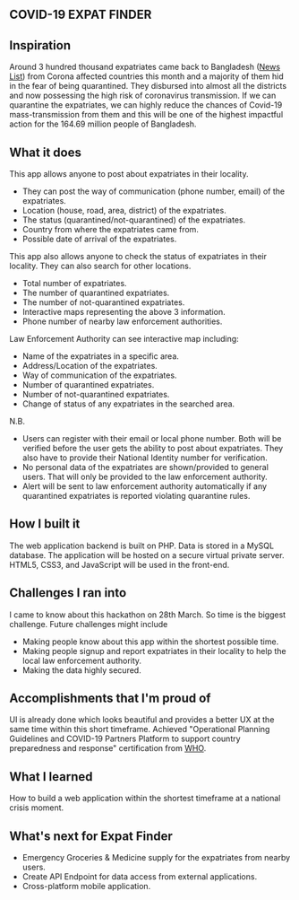 ## COVID-19 EXPAT FINDER

## Inspiration

Around 3 hundred thousand expatriates came back to Bangladesh ([News List](bit.ly/expat-bd-news-links)) from Corona affected countries this month and a majority of them hid in the fear of being quarantined. They disbursed into almost all the districts and now possessing the high risk of coronavirus transmission. If we can quarantine the expatriates, we can highly reduce the chances of Covid-19 mass-transmission from them and this will be one of the highest impactful action for the 164.69 million people of Bangladesh.
## What it does

This app allows anyone to post about expatriates in their locality. 
 - They can post the way of communication (phone number, email) of the expatriates.
 - Location (house, road, area, district) of the expatriates.
 - The status (quarantined/not-quarantined) of the expatriates.
 - Country from where the expatriates came from.
 - Possible date of arrival of the expatriates.

This app also allows anyone to check the status of expatriates in their locality. They can also search for other locations.
 - Total number of expatriates.
 - The number of quarantined expatriates.
 - The number of not-quarantined expatriates.
 - Interactive maps representing the above 3 information.
 - Phone number of nearby law enforcement authorities.

Law Enforcement Authority can see interactive map including:
 - Name of the expatriates in a specific area.
 - Address/Location of the expatriates.
 - Way of communication of the expatriates.
 - Number of quarantined expatriates.
 - Number of not-quarantined expatriates.
 - Change of status of any expatriates in the searched area.

N.B.
 - Users can register with their email or local phone number. Both will be verified before the user gets the ability to post about expatriates. They also have to provide their National Identity number for verification.
 - No personal data of the expatriates are shown/provided to general users. That will only be provided to the law enforcement authority.
 - Alert will be sent to law enforcement authority automatically if any quarantined expatriates is reported violating quarantine rules.

## How I built it
The web application backend is built on PHP. Data is stored in a MySQL database. The application will be hosted on a secure virtual private server. HTML5, CSS3, and JavaScript will be used in the front-end.

## Challenges I ran into
I came to know about this hackathon on 28th March. So time is the biggest challenge. Future challenges might include 
 - Making people know about this app within the shortest possible time.
 - Making people signup and report expatriates in their locality to help the local law enforcement authority.
 - Making the data highly secured.

## Accomplishments that I'm proud of
UI is already done which looks beautiful and provides a better UX at the same time within this short timeframe. Achieved "Operational Planning Guidelines and COVID-19 Partners Platform to support country preparedness and response" certification from [WHO](https://www.who.int/).

## What I learned
How to build a web application within the shortest timeframe at a national crisis moment.

## What's next for Expat Finder
 - Emergency Groceries & Medicine supply for the expatriates from nearby users.
 - Create API Endpoint for data access from external applications.
 - Cross-platform mobile application.
